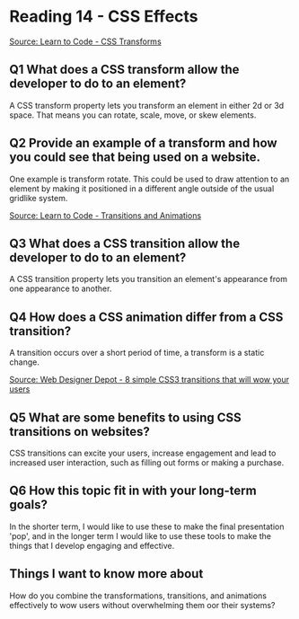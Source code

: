 # Reading 14 - CSS Effects

[Source: Learn to Code - CSS Transforms](https://learn.shayhowe.com/advanced-html-css/css-transforms/)

## Q1 What does a CSS transform allow the developer to do to an element?

A CSS transform property lets you transform an element in either 2d or 3d space. That means you can rotate, scale, move, or skew elements.

## Q2 Provide an example of a transform and how you could see that being used on a website.

One example is transform rotate. This could be used to draw attention to an element by making it positioned in a different angle outside of the usual gridlike system.

[Source: Learn to Code - Transitions and Animations](https://learn.shayhowe.com/advanced-html-css/transitions-animations/)

## Q3 What does a CSS transition allow the developer to do to an element?

A CSS transition property lets you transition an element's appearance from one appearance to another.

## Q4 How does a CSS animation differ from a CSS transition?

A transition occurs over a short period of time, a transform is a static change.

[Source: Web Designer Depot - 8 simple CSS3 transitions that will wow your users](https://www.webdesignerdepot.com/2014/05/8-simple-css3-transitions-that-will-wow-your-users)

## Q5 What are some benefits to using CSS transitions on websites?

CSS transitions can excite your users, increase engagement and lead to increased user interaction, such as filling out forms or making a purchase.

## Q6 How this topic fit in with your long-term goals?

In the shorter term, I would like to use these to make the final presentation 'pop', and in the longer term I would like to use these tools to make the things that I develop engaging and effective.

## Things I want to know more about

How do you combine the transformations, transitions, and animations effectively to wow users without overwhelming them oor their systems?